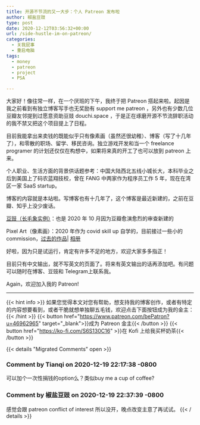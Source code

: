 ```yaml
---
title: 开源不节流的又一大步：个人 Patreon 发布啦
author: 椒盐豆豉
type: post
date: 2020-12-12T03:56:32+00:00
url: /side-hustle-im-on-patreon/
categories:
  - 关我屁事
  - 重启电脑
tags:
  - money
  - patreon
  - project
  - PSA

---
```

大家好！像往常一样，在一个厌班的下午，我终于把 Patreon 搭起来啦。起因是我之前看到有独立博客写手也无奖励有 support me patreon ，另外也有少数几位豆瓣友邻提到过愿意资助豆豉 douchi.space ，于是正在琢磨开源不节流辞职活动的我不禁又把这个项目提上了日程。

目前我能拿出来卖钱的既能似乎只有像素画（虽然还很幼稚）、博客（写了十几年了），和零散的职场、留学、移民咨询。独立游戏开发和当一个 freelance programer 的计划还仅仅在构想中，如果将来真的开工了也可以放到 patreon 上来。

个人职业、生活方面的背景供话题参考：中国大陆西北五线小城长大，本科毕业之后到美国上了码农蓝翔技校，曾在 FANG 中两家作为程序员工作 5 年，现在在湾区一家 SaaS startup。

博客的内容就是本站啦。写博客也有十几年了，这个博客是最近新建的，之前在豆瓣、知乎上没少废话。

[豆豉（长毛象实例）](https://douchi.space/)：也是 2020 年 10 月因为豆瓣愈演愈烈的审查新建的

Pixel Art（像素画）：2020 年作为 covid skill up 自学的，目前接过一些小的 commission，[过去的作品](../100-days-of-pixel-art/)| [相册](https://www.douban.com/photos/album/1873806508/)

好啦，因为只是试运行，肯定有许多不足的地方，欢迎大家多多指正！

目前只有中文输出，就不写英文的页面了。将来有英文输出的话再添加吧。有问题可以随时在博客、豆豉和 Telegram上联系我。

Again，欢迎加入我的 Patreon!

---
{{< hint info >}}
如果您觉得本文对您有帮助，想支持我的博客创作，或者有特定的内容想要看到，或者干脆就想单独聊五毛钱，欢迎点击下面按钮成为我的金主：
{{< /hint >}}
{{< button href="https://www.patreon.com/bePatron?u=46962965" target="_blank">}}成为 Patreon 金主{{< /button >}}
{{< button href="https://ko-fi.com/S6S130C16" >}}在 Kofi 上给我买杯奶茶{{< /button >}}

{{< details "Migrated Comments" open >}}
### Comment by Tianqi on 2020-12-19 22:17:38 -0800
可以加个一次性捐钱的option么？类似buy me a cup of coffee?

### Comment by 椒盐豆豉 on 2020-12-19 22:37:39 -0800
感觉会跟 patreon conflict of interest 所以没开，晚点改变主意了再试试。
{{< / details >}}